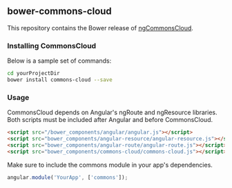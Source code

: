 ## bower-commons-cloud

This repository contains the Bower release of [ngCommonsCloud](https://github.com/CommonsCloud/ngCommonsCloud).

### Installing CommonsCloud

Below is a sample set of commands:

```bash
cd yourProjectDir
bower install commons-cloud --save
```

### Usage

CommonsCloud depends on Angular's ngRoute and ngResource libraries. Both scripts must be included after Angular and before CommonsCloud.

```html
<script src="/bower_components/angular/angular.js"></script>
<script src="bower_components/angular-resource/angular-resource.js"></script>
<script src="bower_components/angular-route/angular-route.js"></script>
<script src="bower_components/commons-cloud/commons-cloud.js"></script>
```

Make sure to include the commons module in your app's dependencies.

```javascript
angular.module('YourApp', ['commons']);
```